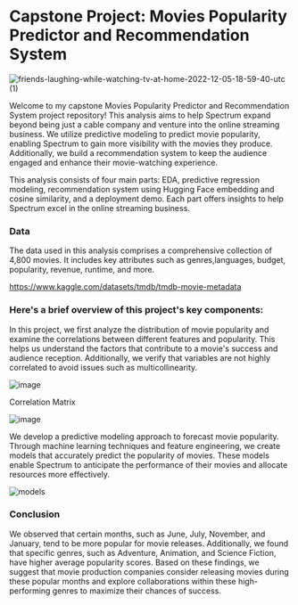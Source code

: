 #  Capstone Project: Movies Popularity Predictor and Recommendation System

![friends-laughing-while-watching-tv-at-home-2022-12-05-18-59-40-utc (1)](https://github.com/NataliaEde/Movies-Popularity-Predictor-and-Recommendation-System/assets/44559346/e175003b-46b3-4be6-9404-254f223e0b88)


Welcome to my capstone Movies Popularity Predictor and Recommendation System project repository! This analysis aims to help Spectrum expand beyond being just a cable company and venture into the online streaming business. We utilize predictive modeling to predict movie popularity, enabling Spectrum to gain more visibility with the movies they produce. Additionally, we build a recommendation system to keep the audience engaged and enhance their movie-watching experience.

This analysis consists of four main parts: EDA, predictive regression modeling, recommendation system  using Hugging Face embedding and cosine similarity, and a deployment demo. Each part offers insights to help Spectrum excel in the online streaming business.


### Data

The data used in this analysis comprises a comprehensive collection of 4,800 movies. It includes key attributes such as genres,languages, budget, popularity, revenue, runtime, and more.

https://www.kaggle.com/datasets/tmdb/tmdb-movie-metadata


### Here's a brief overview of this project's key components:

In this project, we first analyze the distribution of movie popularity and examine the correlations between different features and popularity. This helps us understand the factors that contribute to a movie's success and audience reception. Additionally, we verify that variables are not highly correlated to avoid issues such as multicollinearity. 


![image](https://github.com/NataliaEde/Movies-Popularity-Predictor-and-Recommendation-System/assets/44559346/2a32f739-b8b7-46f0-8435-9c688fd32f89)


Correlation Matrix

![image](https://github.com/NataliaEde/Movies-Popularity-Predictor-and-Recommendation-System/assets/44559346/f8742c01-7607-4a9f-a261-91d4fe92b500)

We develop a predictive modeling approach to forecast movie popularity. Through machine learning techniques and feature engineering, we create models that accurately predict the popularity of movies. These models enable Spectrum to anticipate the performance of their movies and allocate resources more effectively.

![models ](https://github.com/NataliaEde/Movies-Popularity-Predictor-and-Recommendation-System/assets/44559346/42d8ab59-b883-477f-b74f-d6f9055cbb58)

### Conclusion

We observed that certain months, such as June, July, November, and January, tend to be more popular for movie releases. Additionally, we found that specific genres, such as Adventure, Animation, and Science Fiction, have higher average popularity scores. Based on these findings, we suggest that movie production companies consider releasing movies during these popular months and explore collaborations within these high-performing genres to maximize their chances of success.

